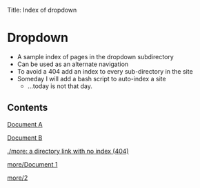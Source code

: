 Title: Index of dropdown

# Dropdown

* A sample index of pages in the dropdown subdirectory
* Can be used as an alternate navigation
* To avoid a 404 add an index to every sub-directory in the site
* Someday I will add a bash script to auto-index a site
  * ...today is not that day.

## Contents

[Document A](#a.md)

[Document B](#b.md)

[./more: a directory link with no index (404)](#dropdown/more)

[more/Document 1](#dropdown/1.md)

[more/2](#dropdown/2.md)


